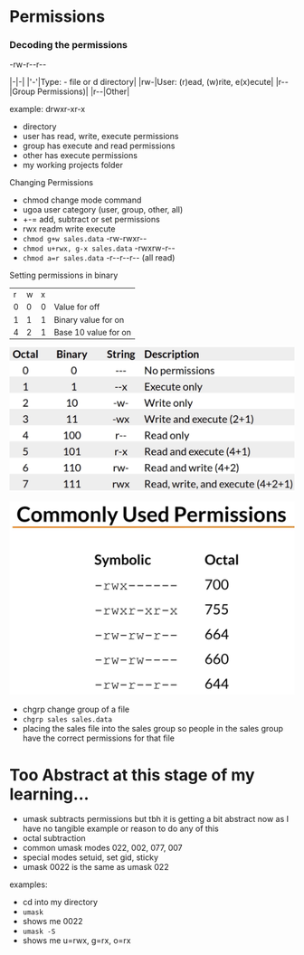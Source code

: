 # Permissions

### Decoding the permissions

-rw-r--r--

|-|-|
|'-'|Type: - file or d directory|
|rw-|User: (r)ead, (w)rite, e(x)ecute|
|r--|Group Permissions)|
|r--|Other|

example:
drwxr-xr-x
- directory
- user has read, write, execute permissions
- group has execute and read permissions
- other has execute permissions
- my working projects folder

Changing Permissions
- chmod change mode command
- ugoa user category (user, group, other, all)
- +-= add, subtract or set permissions
- rwx readm write execute
- `chmod g+w sales.data` -rw-rwxr--
- `chmod u+rwx, g-x sales.data` -rwxrw-r--
- `chmod a=r sales.data` -r--r--r-- (all read)

Setting permissions in binary

| | | | |
|-|-|-|-|
|r|w|x| |
|0|0|0|Value for off|
|1|1|1|Binary value for on|
|4|2|1|Base 10 value for on|

![Permissions from the training course](./linux_permissions.jpg "Permissions")

![Permissions example using numeric values](./permissions_example.jpg "Permissions Example")

- chgrp change group of a file
- `chgrp sales sales.data`
- placing the sales file into the sales group so people in the sales group have the correct permissions for that file

# Too Abstract at this stage of my learning...
- umask subtracts permissions but tbh it is getting a bit abstract now as I have no tangible example or reason to do any of this
- octal subtraction
- common umask modes 022, 002, 077, 007
- special modes setuid, set gid, sticky
- umask 0022 is the same as umask 022

examples:
- cd into my directory
- `umask`
- shows me 0022
- `umask -S`
- shows me u=rwx, g=rx, o=rx
